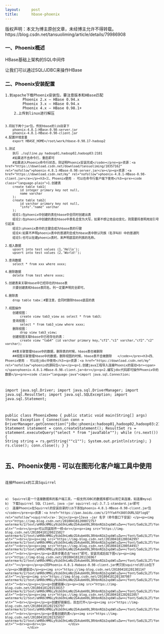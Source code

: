 ```yaml
---
layout:     post
title:      hbase-phoenix
---
```

<div id="article_content" class="article_content clearfix csdn-tracking-statistics" data-pid="blog" data-mod="popu_307" data-dsm="post">
								<div class="article-copyright">
					版权声明：本文为博主原创文章，未经博主允许不得转载。					https://blog.csdn.net/tansuoliming/article/details/79986908				</div>
								            <link rel="stylesheet" href="https://csdnimg.cn/release/phoenix/template/css/ck_htmledit_views-f76675cdea.css">
						<div class="htmledit_views" id="content_views">
                <h3>一、Phoenix概述</h3><span>	</span>HBase基础上架构的SQL中间件<br><p><span>	</span>让我们可以通过SQL/JDBC来操作HBase</p><h3>二、Phoenix安装配置</h3><pre><code class="language-plain">1.到apache下载Phoenix安装包，要注意版本和HBase匹配
		Phoenix 2.x – HBase 0.94.x
		Phoenix 3.x – HBase 0.94.x
		Phoenix 4.x – HBase 0.98.1+
	2.上传到linux进行解压

	3.将如下两个jar包，传到hbase的lib目录下
		phoenix-4.8.1-HBase-0.98-server.jar
		phoenix-4.8.1-HBase-0.98-client.jar
	4.配置环境变量
		export HBASE_HOME=/root/work/hbase-0.98.17-hadoop2
		
	5.测试
		执行 ./sqlline.py hadoop01,hadoop02,hadoop03:2181
		#如果进不去命令行，重启即可
		#如果进入Phoenix命令行状态，则证明Phoenix安装完成</code></pre><p>资源：<a href="https://download.csdn.net/download/tansuoliming/10357162" rel="nofollow">phoenix-4.8.1-HBase-0.98-server.jar</a></p><p>资源：<a href="https://download.csdn.net/my" rel="nofollow">phoenix-4.8.1-HBase-0.98-client.jar</a></p><h3>三、Phoenix使用 - 可以在命令行客户端下使用</h3><pre><code class="language-plain">1.创建表
		create table tab1(
			id integer primary key not null,
			name varchar
		);
		create table tab2(
			id varchar primary key not null,
			"info"."name" varchar
		);
		结论1:在phoenix中创建的表在hbase中会同时创建出表
		结论2:在phoenix中创建的表在hbase中表名会变为大写，如果不想让他自动变化，则需要将表明用双引号引起来
		结论3:phoenix表中的主键会成为hbase表的行键
		结论4:如果不声明phoenix表中的普通列会成为hbase表中默认列族（名字叫0）中的普通列
		结论5:也可以在建phoenix表时，来声明底层的列族的名称。
		
	2.插入数据
		upsert into test values (1,'Hello');
		upsert into test values (2,'World!');

	3.查询数据
		select * from xxx where xxxx;

	4.删除数据
		delete from test where xxxx;

	5.创建表来关联hbase中已经存在的hbase表
		只要创建表和hbase表同名，列一定要声明完全即可。

	6.删除表
		drop table tabx；#要注意，会同时删除hbase底层的表

	7.视图操作
		创建视图：
			create view tab3_view as select * from tab3;
		查询视图：
			select * from tab3_view where xxxx;
		删除视图：
			drop view tab3_view;
		创建视图关联hbase中已经存在的表：
			create view "tab4" (id varchar primary key,"cf1"."c1" varchar,"cf2"."c2" varchar);

		##表关联管理hbase中的数据，删除表的时候，hbase表也被删除
		##视图关联管理hbase中的数据，删除视图的时候，hbase表不会被删除	</code></pre><h3>四、Phoenix使用 - 可以在jdbc中使用</h3><p>资源：<a href="https://download.csdn.net/my" rel="nofollow">phoenix的源码包</a></p><p>1.创建java工程导入连接Phoenix的驱动<br><span>		</span>phoenix-4.8.1-HBase-0.98-client.jar<br></p><p>2.编写jdbc代码即可操作Phoenix中的数据</p><pre><code class="language-java">import java.sql.Connection;
import java.sql.Driver;
import java.sql.DriverManager;
import java.sql.ResultSet;
import java.sql.SQLException;
import java.sql.Statement;

public class PhoenixDemo {
	public static void main(String[] args) throws Exception {
		Connection conn = DriverManager.getConnection("jdbc:phoenix:hadoop01,hadoop02,hadoop03:2181");
		Statement statement = conn.createStatement();
		ResultSet rs = statement.executeQuery("select * from \"javaTable\"");
		while (rs.next()) {
			String string = rs.getString("\"c1\"");
			System.out.println(string);
		}
		rs.close();
		conn.close();
	}
}
</code></pre><h2>五、Phoenix使用 - 可以在图形化客户端工具中使用</h2><pre><code class="language-plain">	连接Phoenix的工具Squirrel


	a)	Squirrel是一个连接数据库的客户端工具，一般支持JDBC的数据库都可以用它来连接，如连接mysql
	b)	下载Squirrel SQL Client，java –jar squirrel-sql-3.7.1-standard.jar即可
	c)	连接Phoenix在Squirrel的安装目录的lib下添加phoenix-4.8.1-HBase-0.98-client.jar包</code></pre><p>资源：<a href="https://pan.baidu.com/s/1fffa4fh3A0lOURLSQflogQ" rel="nofollow">squirrel</a>：1kjs</p><p>1Java –jar 名字（命令窗口下安装）</p><p><img src="https://img-blog.csdn.net/20180418120007275?watermark/2/text/aHR0cHM6Ly9ibG9nLmNzZG4ubmV0L3RhbnN1b2xpbWluZw==/font/5a6L5L2T/fontsize/400/fill/I0JBQkFCMA==/dissolve/70" alt=""><br></p><p>可以同装软件一样<br></p><p><img src="https://img-blog.csdn.net/20180418120021582?watermark/2/text/aHR0cHM6Ly9ibG9nLmNzZG4ubmV0L3RhbnN1b2xpbWluZw==/font/5a6L5L2T/fontsize/400/fill/I0JBQkFCMA==/dissolve/70" alt=""><br></p><p><img src="https://img-blog.csdn.net/20180418120034299?watermark/2/text/aHR0cHM6Ly9ibG9nLmNzZG4ubmV0L3RhbnN1b2xpbWluZw==/font/5a6L5L2T/fontsize/400/fill/I0JBQkFCMA==/dissolve/70" alt=""><br></p><p><img src="https://img-blog.csdn.net/20180418120054491?watermark/2/text/aHR0cHM6Ly9ibG9nLmNzZG4ubmV0L3RhbnN1b2xpbWluZw==/font/5a6L5L2T/fontsize/400/fill/I0JBQkFCMA==/dissolve/70" alt=""><br></p><p></p><p>其余步骤点击“next”即可，安装完成后如下图</p><p><img src="https://img-blog.csdn.net/20180418120113696?watermark/2/text/aHR0cHM6Ly9ibG9nLmNzZG4ubmV0L3RhbnN1b2xpbWluZw==/font/5a6L5L2T/fontsize/400/fill/I0JBQkFCMA==/dissolve/70" alt=""></p><p></p><p>2将Phoenix-4.8.1-Habase-0.98-client.jar拷贝到squirrel的lib包下</p><p>3新建驱动</p><p><img src="https://img-blog.csdn.net/20180418120130114?watermark/2/text/aHR0cHM6Ly9ibG9nLmNzZG4ubmV0L3RhbnN1b2xpbWluZw==/font/5a6L5L2T/fontsize/400/fill/I0JBQkFCMA==/dissolve/70" alt=""></p><p><img src="https://img-blog.csdn.net/20180418120138798?watermark/2/text/aHR0cHM6Ly9ibG9nLmNzZG4ubmV0L3RhbnN1b2xpbWluZw==/font/5a6L5L2T/fontsize/400/fill/I0JBQkFCMA==/dissolve/70" alt=""><br></p><p></p><p>创建链接</p><p><img src="https://img-blog.csdn.net/20180418120153815?watermark/2/text/aHR0cHM6Ly9ibG9nLmNzZG4ubmV0L3RhbnN1b2xpbWluZw==/font/5a6L5L2T/fontsize/400/fill/I0JBQkFCMA==/dissolve/70" alt=""><br></p><p><img src="https://img-blog.csdn.net/20180418120202205?watermark/2/text/aHR0cHM6Ly9ibG9nLmNzZG4ubmV0L3RhbnN1b2xpbWluZw==/font/5a6L5L2T/fontsize/400/fill/I0JBQkFCMA==/dissolve/70" alt=""><br></p><p></p><p>创建好链接后，双击打开</p><p><img src="https://img-blog.csdn.net/20180418120219279?watermark/2/text/aHR0cHM6Ly9ibG9nLmNzZG4ubmV0L3RhbnN1b2xpbWluZw==/font/5a6L5L2T/fontsize/400/fill/I0JBQkFCMA==/dissolve/70" alt=""><br></p><p></p><p>查看创建的表</p><img src="https://img-blog.csdn.net/20180418120232503?watermark/2/text/aHR0cHM6Ly9ibG9nLmNzZG4ubmV0L3RhbnN1b2xpbWluZw==/font/5a6L5L2T/fontsize/400/fill/I0JBQkFCMA==/dissolve/70" alt=""><br><p><br></p>            </div>
                </div>